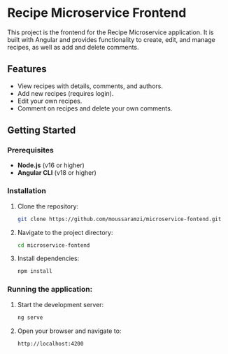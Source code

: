 # Recipe Microservice Frontend

This project is the frontend for the Recipe Microservice application. It is built with Angular and provides functionality to create, edit, and manage recipes, as well as add and delete comments.

## Features

- View recipes with details, comments, and authors.
- Add new recipes (requires login).
- Edit your own recipes.
- Comment on recipes and delete your own comments.

## Getting Started

### Prerequisites

- **Node.js** (v16 or higher)
- **Angular CLI** (v18 or higher)

### Installation

1. Clone the repository:

   ```bash
   git clone https://github.com/moussaramzi/microservice-fontend.git

2. Navigate to the project directory:

   ```bash
   cd microservice-fontend

3. Install dependencies:

   ```bash
   npm install

### Running the application:

1. Start the development server:

   ```bash
   ng serve
2. Open your browser and navigate to:

   ```bash
   http://localhost:4200




